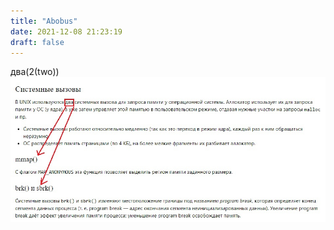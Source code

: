 ```yaml
---
title: "Abobus"
date: 2021-12-08 21:23:19
draft: false
---
```


два(2(two))
![](/img/vk/pGfOOqmRYCY.jpg)
